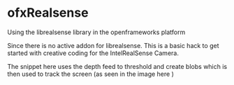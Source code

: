 # ofxRealsense
Using the librealsense library in the openframeworks platform

Since there is no active addon for librealsense. This is a basic hack to get started with creative coding for the IntelRealSense Camera.

The snippet here uses the depth feed to threshold and create blobs which is then used to track the screen (as seen in the image here )
